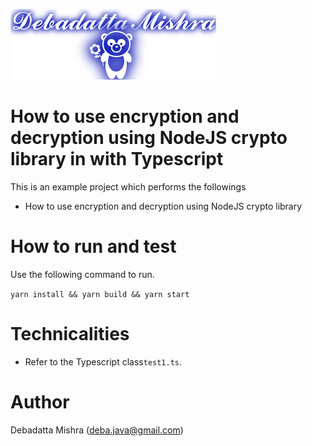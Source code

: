![DDLAB](./images/A22.png) 
# How to use encryption and decryption using NodeJS crypto library in with Typescript

This is an example project which performs the followings

* How to use encryption and decryption using NodeJS crypto library


# How to run and test

Use the following command to run.

`yarn install && yarn build && yarn start`


# Technicalities
* Refer to the Typescript class`test1.ts`. 

# Author
Debadatta Mishra (deba.java@gmail.com)
